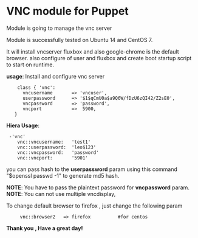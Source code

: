 # VNC module for Puppet

Module is going to manage the vnc server 

Module is successfully tested on Ubuntu 14 and CentOS 7.

It will install vncserver fluxbox and also google-chrome is the default browser.
also configure of user and fluxbox and create boot startup script to start on runtime.

**usage**:
  Install and configure vnc server
  ```puppet 
      class { 'vnc': 
        vncusername       => 'vncuser',
        userpassword      => '$1$qCmU0a$a9Q6W/fDzU6zQI42/Z2sE0',
        vncpassword       => 'password',
        vncport           =>  5900,
     }
  ```

**Hiera Usage**:
```
 -'vnc'
    vnc::vncusername:   'test1'
    vnc::userpassword:  'leo$123'
    vnc::vncpassword:   'password'
    vnc::vncport:       '5901'
```
you can pass hash to the **userpassword** param using this command "$openssl passwd -1" to generate md5 hash.

**NOTE**: You have to pass the plaintext password for **vncpassword** param.
**NOTE**: You can not use multiple vncdisplay,

To change default browser to firefox , just change the following param
```  vnc::browser1   => firefox 	#for ubuntu
     vnc::browser2   => firefox          #for centos
```

**Thank you , Have a great day!**

